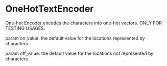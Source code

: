 # OneHotTextEncoder

One-hot Encoder encodes the characters into one-hot vectors. ONLY FOR TESTING USAGES. 

param on_value: the default value for the locations represented by characters

param off_value: the default value for the locations not represented by characters